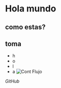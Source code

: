 # Hola mundo
## como estas?

## **toma**

- h
- o
- l
- a
![Cont Flujo](https://user-images.githubusercontent.com/114195047/194475504-8f28409d-1c04-4230-b1b1-fc05fd4f8cee.jpg)

_GitHub_
